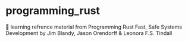 # programming_rust
📖 learning refrence material from Programming Rust Fast, Safe Systems Development by Jim Blandy, Jason Orendorff &amp; Leonora F.S. Tindall

